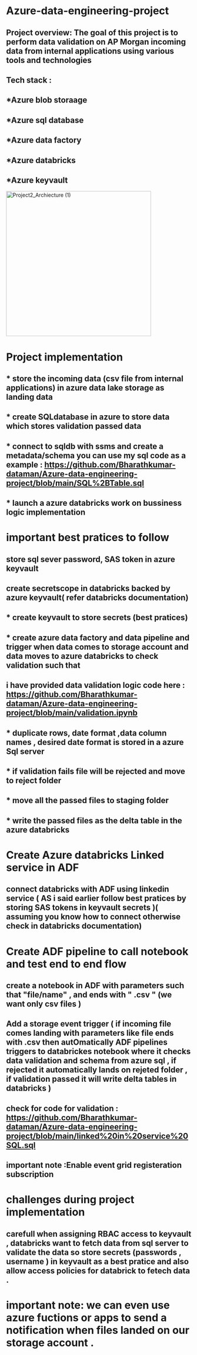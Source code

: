 # Azure-data-engineering-project
   ## Project overview: The goal of this project is to perform data validation on AP Morgan incoming  data from internal applications using various tools and technologies 
## Tech stack :
 ##  *Azure blob storaage 
 ##  *Azure sql database
 ##  *Azure data factory
 ##  *Azure databricks
 ##  *Azure keyvault 
               

  <img width="394" alt="Project2_Archiecture (1)" src="https://github.com/user-attachments/assets/0b1e3c36-98cb-4bbf-be28-b01749643fd8">
  
# Project implementation   
  ## * store the incoming data (csv file from internal applications) in azure data lake storage as landing data 
  ## * create SQLdatabase in azure to store data which stores validation passed data 
  ## * connect to sqldb with ssms and create a metadata/schema you can use my sql code as a example : https://github.com/Bharathkumar-dataman/Azure-data-engineering-project/blob/main/SQL%2BTable.sql
  
   ## * launch a azure databricks work on bussiness logic implementation 

# important best pratices to follow 
   ## store sql sever password, SAS token  in azure keyvault 
   ## create secretscope in databricks backed by azure keyvault( refer databricks documentation)
  
  
  
  ##    * create keyvault to store secrets (best pratices)
  ##    * create azure data factory and data pipeline and trigger when data comes to storage account and data moves to azure databricks to check validation such that 

  ## i have provided data validation logic code here : https://github.com/Bharathkumar-dataman/Azure-data-engineering-project/blob/main/validation.ipynb
  
  ##   * duplicate rows, date format ,data column names , desired date format is stored in a azure Sql server 
  ##   * if validation fails file will be rejected and move to reject folder 
  ##   * move all the passed files to staging folder 
  ##   * write the passed files as the delta table in the azure databricks 

# Create Azure databricks Linked service in ADF
 ## connect databricks with ADF using linkedin service ( AS i said  earlier follow best pratices by storing SAS tokens in keyvault secrets )( assuming you know how to connect otherwise check in databricks documentation)

# Create ADF pipeline to call notebook and test end to end flow 
 ## create a notebook in ADF with parameters such that  "file/name" , and ends with " .csv " (we want only csv files )
 ## Add a storage event trigger ( if incoming file comes landing with parameters like file ends with .csv then autOmatically ADF pipelines triggers to databrickes notebook where it checks data validation and schema from azure sql , if rejected it automatically lands on rejeted folder , if validation passed it will  write delta tables in databricks )
 ##  check for code for validation :  https://github.com/Bharathkumar-dataman/Azure-data-engineering-project/blob/main/linked%20in%20service%20SQL.sql

 ## important note :Enable event grid registeration  subscription  


  # challenges during project implementation 
   ##  carefull when assigning RBAC access to keyvault , databricks want to fetch data from sql server to validate the data so store secrets (passwords , username ) in  keyvault as a best pratice and also allow access policies for databrick to fetech data .
   
# important note: we can even use azure fuctions or apps to send a notification  when files landed on our storage  account .



   
